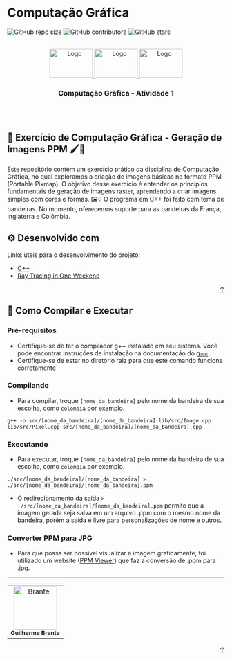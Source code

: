 <div id="top"></div>

# Computação Gráfica

<!---Shields em: https://shields.io --->

![GitHub repo size](https://img.shields.io/github/repo-size/cavebran/cg-atividade-1?style=for-the-badge&label=tamanho%20do%20repo&color=red)
![GitHub contributors](https://img.shields.io/github/contributors/cavebran/cg-atividade-1?style=for-the-badge&label=colaboradores&color=red)
![GitHub stars](https://img.shields.io/github/stars/cavebran/cg-atividade-1?style=for-the-badge&label=estrelas&color=red)

<!-- LOGO -->
<br />
<div align="center">
  <a href="https://github.com/cavebran/cg-atividade-1">
    <img src="https://www.flagcolorcodes.com/data/flag-of-france.png" alt="Logo" width="100" height="66">
    <img src=https://www.flagcolorcodes.com/data/Flag-of-England.png" alt="Logo" width="100" height="66">
    <img src="https://www.flagcolorcodes.com/data/flag-of-colombia.png" alt="Logo" width="100" height="66">
  </a>

  <h3 align="center">Computação Gráfica - Atividade 1</h3>
</div>
<br />
<br />

## 📜 Exercício de Computação Gráfica - Geração de Imagens PPM 🖌️🌈

Este repositório contém um exercício prático da disciplina de Computação Gráfica, no qual exploramos a criação de imagens básicas no formato PPM (Portable Pixmap). O objetivo desse exercício é entender os princípios fundamentais de geração de imagens raster, aprendendo a criar imagens simples com cores e formas. 🖼️💡
O programa em C++ foi feito com tema de bandeiras. No momento, oferecemos suporte para as bandeiras da França, Inglaterra e Colômbia.

## ⚙️ Desenvolvido com

Links úteis para o desenvolvimento do projeto:
* [C++](https://devdocs.io/cpp/)
* [Ray Tracing in One Weekend](https://raytracing.github.io/books/RayTracingInOneWeekend.html)

<p align="right"><a href="#top">↑</a></p>

## 🚀 Como Compilar e Executar

### Pré-requisitos
- Certifique-se de ter o compilador g++ instalado em seu sistema. Você pode encontrar instruções de instalação na documentação do [g++](https://gcc.gnu.org/onlinedocs/).
- Certifique-se de estar no diretório raiz para que este comando funcione corretamente

### Compilando
- Para compilar, troque `[nome_da_bandeira]` pelo nome da bandeira de sua escolha, como `colombia` por exemplo.
```shell
g++ -o src/[nome_da_bandeira]/[nome_da_bandeira] lib/src/Image.cpp lib/src/Pixel.cpp src/[nome_da_bandeira]/[nome_da_bandeira].cpp
```

### Executando
- Para executar, troque `[nome_da_bandeira]` pelo nome da bandeira de sua escolha, como `colombia` por exemplo.
```shell
./src/[nome_da_bandeira]/[nome_da_bandeira] > ./src/[nome_da_bandeira]/[nome_da_bandeira].ppm
```
- O redirecionamento da saída `> ./src/[nome_da_bandeira]/[nome_da_bandeira].ppm` permite que a imagem gerada seja salva em um arquivo .ppm com o mesmo nome da bandeira, porém a saída é livre para personalizações de nome e outros.

### Converter PPM para JPG
- Para que possa ser possível visualizar a imagem graficamente, foi utilizado um website ([PPM Viewer](https://www.cs.rhodes.edu/welshc/COMP141_F16/ppmReader.html)) que faz a conversão de .ppm para .jpg.

<hr>

<table>
  <tr>
    <td align="center">
      <a href="https://github.com/cavebran">
        <img src="https://avatars.githubusercontent.com/u/50341294?v=4" width="100px;" alt="Brante"/><br>
        <sub>
          <b>Guilherme Brante</b>
        </sub>
      </a>
    </td>
  </tr>
</table>

<p align="right"><a href="#top">↑</a></p>
